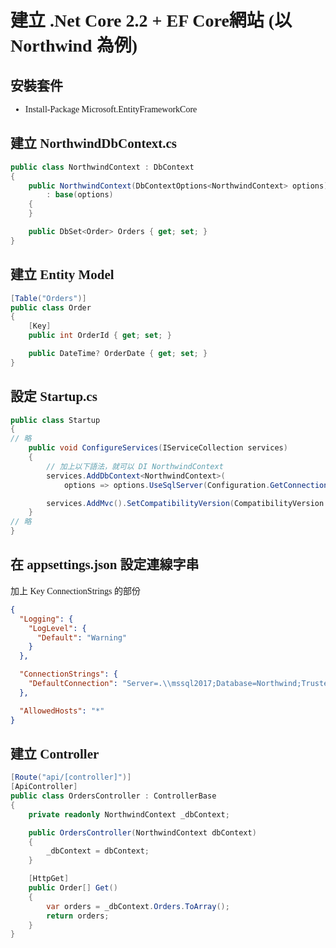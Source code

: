 <font face="微軟正黑體">

# 建立 .Net Core 2.2 + EF Core網站 (以 Northwind 為例)
 
## 安裝套件
- Install-Package Microsoft.EntityFrameworkCore


## 建立 NorthwindDbContext.cs

```csharp
public class NorthwindContext : DbContext
{
    public NorthwindContext(DbContextOptions<NorthwindContext> options)
        : base(options)
    {
    }

    public DbSet<Order> Orders { get; set; }
}
```

## 建立 Entity Model

```csharp
[Table("Orders")]
public class Order
{
    [Key]
    public int OrderId { get; set; }

    public DateTime? OrderDate { get; set; }
}
```

## 設定 Startup.cs

```csharp
public class Startup
{
// 略
    public void ConfigureServices(IServiceCollection services)
    {
        // 加上以下語法，就可以 DI NorthwindContext
        services.AddDbContext<NorthwindContext>(
            options => options.UseSqlServer(Configuration.GetConnectionString("DefaultConnection")));

        services.AddMvc().SetCompatibilityVersion(CompatibilityVersion.Version_2_2);
    }
// 略
}
```

## 在 appsettings.json 設定連線字串 
加上 Key ConnectionStrings 的部份
```json
{
  "Logging": {
    "LogLevel": {
      "Default": "Warning"
    }
  },

  "ConnectionStrings": {
    "DefaultConnection": "Server=.\\mssql2017;Database=Northwind;Trusted_Connection=True;MultipleActiveResultSets=true"
  },

  "AllowedHosts": "*"
}
```

## 建立 Controller

```csharp
[Route("api/[controller]")]
[ApiController]
public class OrdersController : ControllerBase
{
    private readonly NorthwindContext _dbContext;

    public OrdersController(NorthwindContext dbContext)
    {
        _dbContext = dbContext;
    }

    [HttpGet]
    public Order[] Get()
    {
        var orders = _dbContext.Orders.ToArray();
        return orders;
    }
}
```

</font>